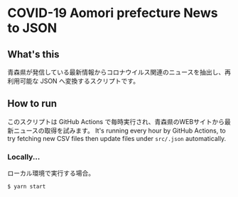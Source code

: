# COVID-19 Aomori prefecture News to JSON

## What's this

青森県が発信している最新情報からコロナウイルス関連のニュースを抽出し、再利用可能な JSON へ変換するスクリプトです。

## How to run

このスクリプトは GitHub Actions で毎時実行され、青森県のWEBサイトから最新ニュースの取得を試みます。
It's running every hour by GitHub Actions, to try fetching new CSV files then update files under `src/.json` automatically.

### Locally...

ローカル環境で実行する場合。

```
$ yarn start
```


